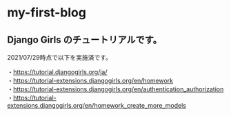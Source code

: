 # my-first-blog

## Django Girls のチュートリアルです。

2021/07/29時点で以下を実施済です。

・https://tutorial.djangogirls.org/ja/<br>
・https://tutorial-extensions.djangogirls.org/en/homework<br>
・https://tutorial-extensions.djangogirls.org/en/authentication_authorization<br>
・https://tutorial-extensions.djangogirls.org/en/homework_create_more_models<br>
